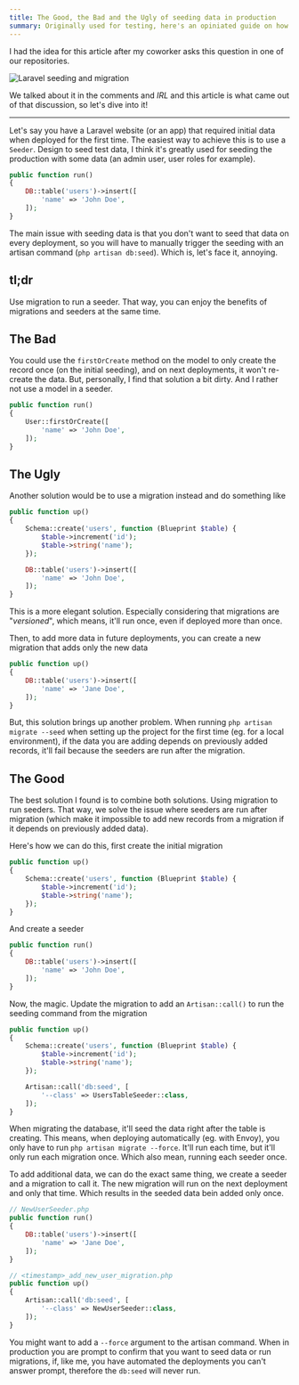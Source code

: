 ```yaml
---
title: The Good, the Bad and the Ugly of seeding data in production
summary: Originally used for testing, here's an opiniated guide on how to use seeders and migrations to provision data in a production environment.
---
```


I had the idea for this article after my coworker asks this question in one of our repositories.

![Laravel seeding and migration](/media/posts/laravel-seeding-and-migrations.jpg)

We talked about it in the comments and _IRL_ and this article is what came out of that discussion, so let's dive into it!

---

Let's say you have a Laravel website (or an app) that required initial data when deployed for the first time. The easiest way to achieve this is to use a `Seeder`. Design to seed test data, I think it's greatly used for seeding the production with some data (an admin user, user roles for example).

```php
public function run()
{
    DB::table('users')->insert([
        'name' => 'John Doe',
    ]);
}
```

The main issue with seeding data is that you don't want to seed that data on every deployment, so you will have to manually trigger the seeding with an artisan command (`php artisan db:seed`). Which is, let's face it, annoying.

## tl;dr

Use migration to run a seeder. That way, you can enjoy the benefits of migrations and seeders at the same time.

## The Bad

You could use the `firstOrCreate` method on the model to only create the record once (on the initial seeding), and on next deployments, it won't re-create the data. But, personally, I find that solution a bit dirty. And I rather not use a model in a seeder.

```php
public function run()
{
    User::firstOrCreate([
        'name' => 'John Doe',
    ]);
}
```

## The Ugly

Another solution would be to use a migration instead and do something like

```php
public function up()
{
    Schema::create('users', function (Blueprint $table) {
        $table->increment('id');
        $table->string('name');
    });

    DB::table('users')->insert([
        'name' => 'John Doe',
    ]);
}
```

This is a more elegant solution. Especially considering that migrations are "_versioned_", which means, it'll run once, even if deployed more than once.

Then, to add more data in future deployments, you can create a new migration that adds only the new data

```php
public function up()
{
    DB::table('users')->insert([
        'name' => 'Jane Doe',
    ]);
}
```

But, this solution brings up another problem. When running `php artisan migrate --seed` when setting up the project for the first time (eg. for a local environment), if the data you are adding depends on previously added records, it'll fail because the seeders are run after the migration.

## The Good

The best solution I found is to combine both solutions. Using migration to run seeders. That way, we solve the issue where seeders are run after migration (which make it impossible to add new records from a migration if it depends on previously added data).

Here's how we can do this, first create the initial migration

```php
public function up()
{
    Schema::create('users', function (Blueprint $table) {
        $table->increment('id');
        $table->string('name');
    });
}
```

And create a seeder

```php
public function run()
{
    DB::table('users')->insert([
        'name' => 'John Doe',
    ]);
}
```

Now, the magic. Update the migration to add an `Artisan::call()` to run the seeding command from the migration

```php
public function up()
{
    Schema::create('users', function (Blueprint $table) {
        $table->increment('id');
        $table->string('name');
    });

    Artisan::call('db:seed', [
        '--class' => UsersTableSeeder::class,
    ]);
}
```

When migrating the database, it'll seed the data right after the table is creating. This means, when deploying automatically (eg. with Envoy), you only have to run `php artisan migrate --force`. It'll run each time, but it'll only run each migration once. Which also mean, running each seeder once.

To add additional data, we can do the exact same thing, we create a seeder and a migration to call it. The new migration will run on the next deployment and only that time. Which results in the seeded data bein added only once.

```php
// NewUserSeeder.php
public function run()
{
    DB::table('users')->insert([
        'name' => 'Jane Doe',
    ]);
}

// <timestamp>_add_new_user_migration.php
public function up()
{
    Artisan::call('db:seed', [
        '--class' => NewUserSeeder::class,
    ]);
}
```

You might want to add a `--force` argument to the artisan command. When in production you are prompt to confirm that you want to seed data or run migrations, if, like me, you have automated the deployments you can't answer prompt, therefore the `db:seed` will never run.

